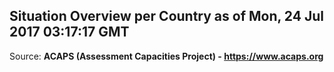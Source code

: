 ## Situation Overview per Country as of Mon, 24 Jul 2017 03:17:17 GMT

Source: **ACAPS (Assessment Capacities Project) - https://www.acaps.org**
